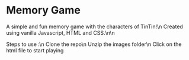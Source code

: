 # Memory Game

A simple and fun memory game with the characters of TinTin!\n
Created using vanilla Javascript, HTML and CSS.\n\n

Steps to use :\n
Clone the repo\n
Unzip the images folder\n
Click on the html file to start playing
